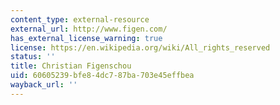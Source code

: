 ```yaml
---
content_type: external-resource
external_url: http://www.figen.com/
has_external_license_warning: true
license: https://en.wikipedia.org/wiki/All_rights_reserved
status: ''
title: Christian Figenschou
uid: 60605239-bfe8-4dc7-87ba-703e45effbea
wayback_url: ''
---
```

